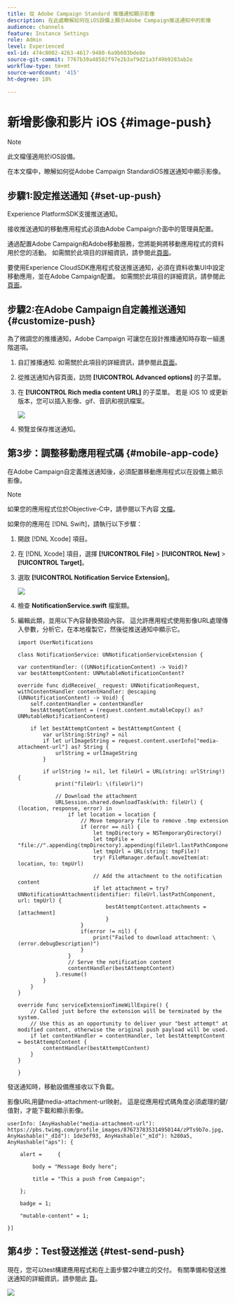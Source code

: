 ```yaml
---
title: 從 Adobe Campaign Standard 推播通知顯示影像
description: 在此處瞭解如何在iOS設備上顯示Adobe Campaign推送通知中的影像
audience: channels
feature: Instance Settings
role: Admin
level: Experienced
exl-id: 474c8002-4263-4617-9480-6a9b603bde8e
source-git-commit: 7767b39a48502f97e2b3af9d21a3f49b9283ab2e
workflow-type: tm+mt
source-wordcount: '415'
ht-degree: 18%

---
```


# 新增影像和影片 iOS {#image-push}

>[!NOTE]
>
>此文檔僅適用於iOS設備。

在本文檔中，瞭解如何從Adobe Campaign StandardiOS推送通知中顯示影像。

## 步驟1:設定推送通知 {#set-up-push}

Experience PlatformSDK支援推送通知。

接收推送通知的移動應用程式必須由Adobe Campaign介面中的管理員配置。

通過配置Adobe Campaign和Adobe移動服務，您將能夠將移動應用程式的資料用於您的活動。 如需關於此項目的詳細資訊，請參閱此[頁面](../../administration/using/configuring-a-mobile-application.md)。

要使用Experience CloudSDK應用程式發送推送通知，必須在資料收集UI中設定移動應用，並在Adobe Campaign配置。 如需關於此項目的詳細資訊，請參閱此[頁面](../../administration/using/configuring-a-mobile-application.md#channel-specific-config)。

## 步驟2:在Adobe Campaign自定義推送通知 {#customize-push}

為了微調您的推播通知，Adobe Campaign 可讓您在設計推播通知時存取一組進階選項。

1. 自訂推播通知. 如需關於此項目的詳細資訊，請參閱此[頁面](../../channels/using/preparing-and-sending-a-push-notification.md)。

1. 從推送通知內容頁面，訪問 **[!UICONTROL Advanced options]** 的子菜單。

1. 在 **[!UICONTROL Rich media content URL]** 的子菜單。
若是 iOS 10 或更新版本，您可以插入影像、gif、音訊和視訊檔案。

   ![](assets/push_notif_advanced_6.png)

1. 預覽並保存推送通知。

## 第3步：調整移動應用程式碼 {#mobile-app-code}

在Adobe Campaign自定義推送通知後，必須配置移動應用程式以在設備上顯示影像。

>[!NOTE]
>
>如果您的應用程式位於Objective-C中，請參閱以下內容 [文檔](https://experienceleague.adobe.com/docs/mobile-services/ios/messaging-ios/push-messaging/c-set-up-rich-push-notif-ios.html)。

如果你的應用在 [!DNL Swift]，請執行以下步驟：

1. 開啟 [!DNL Xcode] 項目。

1. 在 [!DNL Xcode] 項目，選擇 **[!UICONTROL File]** > **[!UICONTROL New]** > **[!UICONTROL Target]**。

1. 選取 **[!UICONTROL Notification Service Extension]**。

   ![](assets/push_notif_advanced_12.png)

1. 檢查 **NotificationService.swift** 檔案類。

1. 編輯此類，並用以下內容替換預設內容。
這允許應用程式使用影像URL處理傳入參數，分析它，在本地複製它，然後從推送通知中顯示它。

   ```
   import UserNotifications
   
   class NotificationService: UNNotificationServiceExtension {
   
   var contentHandler: ((UNNotificationContent) -> Void)?
   var bestAttemptContent: UNMutableNotificationContent?
   
   override func didReceive(_ request: UNNotificationRequest, withContentHandler contentHandler: @escaping (UNNotificationContent) -> Void) {
       self.contentHandler = contentHandler
       bestAttemptContent = (request.content.mutableCopy() as? UNMutableNotificationContent)
   
       if let bestAttemptContent = bestAttemptContent {
           var urlString:String? = nil
           if let urlImageString = request.content.userInfo["media-attachment-url"] as? String {
               urlString = urlImageString
           }
   
           if urlString != nil, let fileUrl = URL(string: urlString!) {
               print("fileUrl: \(fileUrl)")
   
               // Download the attachment
               URLSession.shared.downloadTask(with: fileUrl) { (location, response, error) in
                   if let location = location {
                       // Move temporary file to remove .tmp extension
                       if (error == nil) {
                           let tmpDirectory = NSTemporaryDirectory()
                           let tmpFile = "file://".appending(tmpDirectory).appending(fileUrl.lastPathComponent)
                           let tmpUrl = URL(string: tmpFile)!
                           try! FileManager.default.moveItem(at: location, to: tmpUrl)
   
                           // Add the attachment to the notification content
                           if let attachment = try? UNNotificationAttachment(identifier: fileUrl.lastPathComponent, url: tmpUrl) {
                               bestAttemptContent.attachments = [attachment]
                               }
                       }
                       if(error != nil) {
                           print("Failed to download attachment: \(error.debugDescription)")
                       }
                   }
                   // Serve the notification content
                   contentHandler(bestAttemptContent)
               }.resume()
           }
       }
   }
   
   override func serviceExtensionTimeWillExpire() {
       // Called just before the extension will be terminated by the system.
       // Use this as an opportunity to deliver your "best attempt" at modified content, otherwise the original push payload will be used.
       if let contentHandler = contentHandler, let bestAttemptContent = bestAttemptContent {
           contentHandler(bestAttemptContent)
       }
   }
   
   }
   ```

發送通知時，移動設備應接收以下負載。

影像URL用鍵media-attachment-url映射。 這是從應用程式碼角度必須處理的鍵/值對，才能下載和顯示影像。

```
userInfo: [AnyHashable("media-attachment-url"): https://pbs.twimg.com/profile_images/876737835314950144/zPTs9b7o.jpg, AnyHashable("_dId"): 1de3ef93, AnyHashable("_mId"): h280a5, AnyHashable("aps"): {
 
    alert =     {
 
        body = "Message Body here";
 
        title = "This a push from Campaign";
 
    };
 
    badge = 1;
 
    "mutable-content" = 1;
 
}]
```

## 第4步：Test發送推送 {#test-send-push}

現在，您可以test構建應用程式和在上面步驟2中建立的交付。 有關準備和發送推送通知的詳細資訊，請參閱此 [頁](../../channels/using/preparing-and-sending-a-push-notification.md)。

![](assets/push_notif_advanced_34.png)
